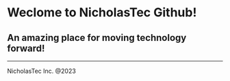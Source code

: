 # Weclome to NicholasTec Github!

## An amazing place for moving technology forward!


---
NicholasTec Inc. @2023
